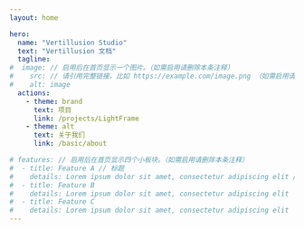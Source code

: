 ```yaml
---
layout: home

hero:
  name: "Vertillusion Studio"
  text: "Vertillusion 文档"
  tagline: 
#  image: // 启用后在首页显示一个图片。（如需启用请删除本条注释）
#    src: // 请引用完整链接，比如 https://example.com/image.png （如需启用请删除本条注释）
#    alt: image
  actions:
    - theme: brand
      text: 项目
      link: /projects/LightFrame
    - theme: alt
      text: 关于我们
      link: /basic/about

# features: // 启用后在首页显示四个小板块。（如需启用请删除本条注释）
#  - title: Feature A // 标题
#    details: Lorem ipsum dolor sit amet, consectetur adipiscing elit // 描述
#  - title: Feature B
#    details: Lorem ipsum dolor sit amet, consectetur adipiscing elit
#  - title: Feature C
#    details: Lorem ipsum dolor sit amet, consectetur adipiscing elit
---
```


